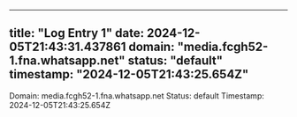 
---
title: "Log Entry 1"
date: 2024-12-05T21:43:31.437861
domain: "media.fcgh52-1.fna.whatsapp.net"
status: "default"
timestamp: "2024-12-05T21:43:25.654Z"
---

Domain: media.fcgh52-1.fna.whatsapp.net
Status: default
Timestamp: 2024-12-05T21:43:25.654Z
